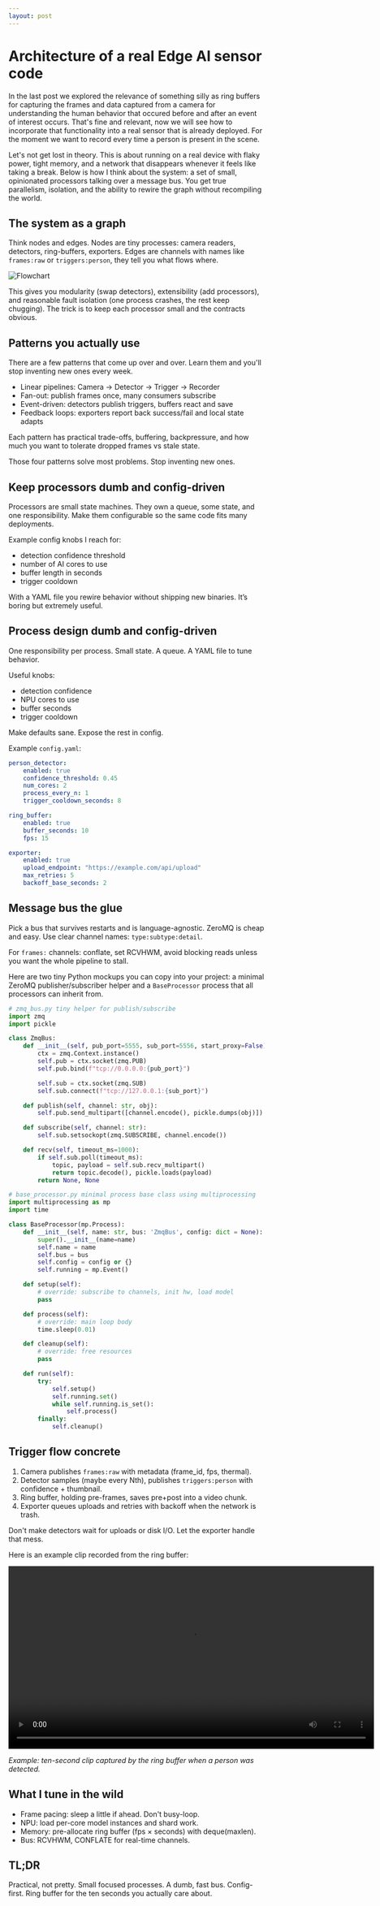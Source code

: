 ```yaml
---
layout: post
---
```


# Architecture of a real Edge AI sensor code

In the last post we explored the relevance of something silly as ring buffers for capturing the frames and data captured from a camera for understanding the human behavior that occured before and after an event of interest occurs. That's fine and relevant, now we will see how to incorporate that functionality into a real sensor that is already deployed. For the moment we want to record every time a person is present in the scene.

Let's not get lost in theory. This is about running on a real device with flaky power, tight memory, and a network that disappears whenever it feels like taking a break. Below is how I think about the system: a set of small, opinionated processors talking over a message bus. You get true parallelism, isolation, and the ability to rewire the graph without recompiling the world.

## The system as a graph

Think nodes and edges. Nodes are tiny processes: camera readers, detectors, ring-buffers, exporters. Edges are channels with names like `frames:raw` or `triggers:person`, they tell you what flows where.

![Flowchart](/assets/images/post4/flowchart_arch.png)

This gives you modularity (swap detectors), extensibility (add processors), and reasonable fault isolation (one process crashes, the rest keep chugging). The trick is to keep each processor small and the contracts obvious.

## Patterns you actually use

There are a few patterns that come up over and over. Learn them and you'll stop inventing new ones every week.

- Linear pipelines: Camera → Detector → Trigger → Recorder
- Fan-out: publish frames once, many consumers subscribe
- Event-driven: detectors publish triggers, buffers react and save
- Feedback loops: exporters report back success/fail and local state adapts

Each pattern has practical trade-offs, buffering, backpressure, and how much you want to tolerate dropped frames vs stale state.

Those four patterns solve most problems. Stop inventing new ones.

## Keep processors dumb and config-driven

Processors are small state machines. They own a queue, some state, and one responsibility. Make them configurable so the same code fits many deployments.

Example config knobs I reach for:

- detection confidence threshold
- number of AI cores to use
- buffer length in seconds
- trigger cooldown

With a YAML file you rewire behavior without shipping new binaries. It’s boring but extremely useful.
 

## Process design dumb and config-driven

One responsibility per process. Small state. A queue. A YAML file to tune behavior.

Useful knobs:

- detection confidence
- NPU cores to use
- buffer seconds
- trigger cooldown

Make defaults sane. Expose the rest in config.

Example `config.yaml`:

```yaml
person_detector:
    enabled: true
    confidence_threshold: 0.45
    num_cores: 2
    process_every_n: 1
    trigger_cooldown_seconds: 8

ring_buffer:
    enabled: true
    buffer_seconds: 10
    fps: 15

exporter:
    enabled: true
    upload_endpoint: "https://example.com/api/upload"
    max_retries: 5
    backoff_base_seconds: 2
```

## Message bus the glue

Pick a bus that survives restarts and is language-agnostic. ZeroMQ is cheap and easy. Use clear channel names: `type:subtype:detail`.

For `frames:` channels: conflate, set RCVHWM, avoid blocking reads unless you want the whole pipeline to stall.

Here are two tiny Python mockups you can copy into your project: a minimal ZeroMQ publisher/subscriber helper and a `BaseProcessor` process that all processors can inherit from.

```python
# zmq_bus.py tiny helper for publish/subscribe
import zmq
import pickle

class ZmqBus:
    def __init__(self, pub_port=5555, sub_port=5556, start_proxy=False):
        ctx = zmq.Context.instance()
        self.pub = ctx.socket(zmq.PUB)
        self.pub.bind(f"tcp://0.0.0.0:{pub_port}")

        self.sub = ctx.socket(zmq.SUB)
        self.sub.connect(f"tcp://127.0.0.1:{sub_port}")

    def publish(self, channel: str, obj):
        self.pub.send_multipart([channel.encode(), pickle.dumps(obj)])

    def subscribe(self, channel: str):
        self.sub.setsockopt(zmq.SUBSCRIBE, channel.encode())

    def recv(self, timeout_ms=1000):
        if self.sub.poll(timeout_ms):
            topic, payload = self.sub.recv_multipart()
            return topic.decode(), pickle.loads(payload)
        return None, None
```

```python
# base_processor.py minimal process base class using multiprocessing
import multiprocessing as mp
import time

class BaseProcessor(mp.Process):
    def __init__(self, name: str, bus: 'ZmqBus', config: dict = None):
        super().__init__(name=name)
        self.name = name
        self.bus = bus
        self.config = config or {}
        self.running = mp.Event()

    def setup(self):
        # override: subscribe to channels, init hw, load model
        pass

    def process(self):
        # override: main loop body
        time.sleep(0.01)

    def cleanup(self):
        # override: free resources
        pass

    def run(self):
        try:
            self.setup()
            self.running.set()
            while self.running.is_set():
                self.process()
        finally:
            self.cleanup()
```

## Trigger flow concrete

1. Camera publishes `frames:raw` with metadata (frame_id, fps, thermal).
2. Detector samples (maybe every Nth), publishes `triggers:person` with confidence + thumbnail.
3. Ring buffer, holding pre-frames, saves pre+post into a video chunk.
4. Exporter queues uploads and retries with backoff when the network is trash.

Don't make detectors wait for uploads or disk I/O. Let the exporter handle that mess.

Here is an example clip recorded from the ring buffer:

<video controls width="720">
    <source src="/assets/images/post4/vid_example.mp4" type="video/mp4">
    Your browser does not support the video tag.
</video>

*Example: ten-second clip captured by the ring buffer when a person was detected.*

## What I tune in the wild

- Frame pacing: sleep a little if ahead. Don't busy-loop.
- NPU: load per-core model instances and shard work.
- Memory: pre-allocate ring buffer (fps × seconds) with deque(maxlen).
- Bus: RCVHWM, CONFLATE for real-time channels.

## TL;DR

Practical, not pretty. Small focused processes. A dumb, fast bus. Config-first. Ring buffer for the ten seconds you actually care about.
